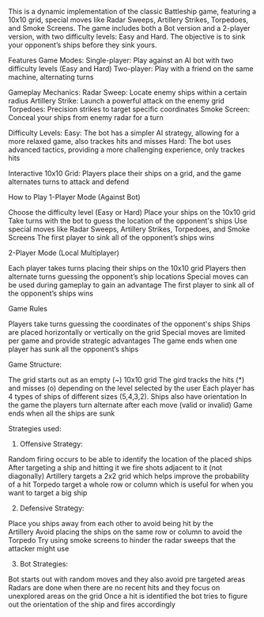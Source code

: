 This is a dynamic implementation of the classic Battleship game, featuring a 10x10 grid, special moves like Radar 
Sweeps, Artillery Strikes, Torpedoes, and Smoke Screens. The game includes both a Bot version and a 2-player version,
with two difficulty levels: Easy and Hard. The objective is to sink your opponent’s ships before they sink yours.

Features
Game Modes:
Single-player: Play against an AI bot with two difficulty levels (Easy and Hard)
Two-player: Play with a friend on the same machine, alternating turns

Gameplay Mechanics:
Radar Sweep: Locate enemy ships within a certain radius
Artillery Strike: Launch a powerful attack on the enemy grid
Torpedoes: Precision strikes to target specific coordinates
Smoke Screen: Conceal your ships from enemy radar for a turn

Difficulty Levels:
Easy: The bot has a simpler AI strategy, allowing for a more 
relaxed game, also trackes hits and misses
Hard: The bot uses advanced tactics, providing a more challenging 
experience, only trackes hits

Interactive 10x10 Grid: 
Players place their ships on a grid, and the game alternates turns 
to attack and defend

How to Play
1-Player Mode (Against Bot)

Choose the difficulty level (Easy or Hard)
Place your ships on the 10x10 grid
Take turns with the bot to guess the location of the 
opponent's ships
Use special moves like Radar Sweeps, Artillery Strikes, 
Torpedoes, and Smoke Screens
The first player to sink all of the opponent’s ships wins

2-Player Mode (Local Multiplayer)

Each player takes turns placing their ships on the 10x10 grid
Players then alternate turns guessing the opponent’s ship 
locations
Special moves can be used during gameplay to gain an advantage
The first player to sink all of the opponent’s ships wins

Game Rules

Players take turns guessing the coordinates of the opponent's 
ships
Ships are placed horizontally or vertically on the grid
Special moves are limited per game and provide strategic 
advantages
The game ends when one player has sunk all the opponent’s ships

Game Structure:

The grid starts out as an empty (~) 10x10 grid
The gird tracks the hits (*) and misses (o)  depending on the 
level selected by the user
Each player has 4 types of ships of different sizes (5,4,3,2). 
Ships also have orientation
In the game the players turn alternate after each move (valid or 
invalid)
Game ends when all the ships are sunk

Strategies used:

1. Offensive Strategy:

Random firing occurs to be able to identify the location of the 
placed ships 
After targeting a ship and hitting it we fire shots adjacent to it 
(not diagonally)
Artillery  targets a 2x2 grid which helps improve the probability 
of a hit 
Torpedo target a whole row or column which is useful for when you 
want to target a big ship

2. Defensive Strategy:

Place you ships away from each other to avoid being hit by the  
Artillery
Avoid placing the ships on the same row or column to avoid the 
Torpedo
Try using smoke screens to hinder the radar sweeps that the 
attacker might use
     
3. Bot Strategies:

Bot starts out with random moves and they also avoid pre targeted 
areas
Radars are done when there are no recent hits and they focus on 
unexplored areas on the grid
Once a hit is identified the bot tries to figure out the 
orientation of the ship and fires accordingly 
